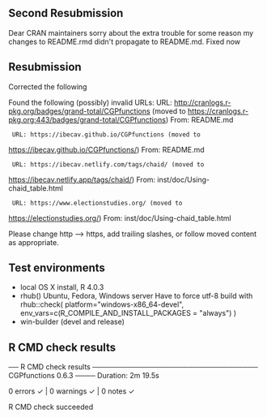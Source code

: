 ## Second Resubmission

Dear CRAN maintainers sorry about the extra trouble for some reason my changes to README.rmd didn't propagate to README.md.  Fixed now

## Resubmission

Corrected the following

 Found the following (possibly) invalid URLs:
     URL: http://cranlogs.r-pkg.org/badges/grand-total/CGPfunctions
(moved to https://cranlogs.r-pkg.org:443/badges/grand-total/CGPfunctions)
       From: README.md

     URL: https://ibecav.github.io/CGPfunctions (moved to
https://ibecav.github.io/CGPfunctions/)
       From: README.md

     URL: https://ibecav.netlify.com/tags/chaid/ (moved to
https://ibecav.netlify.app/tags/chaid/)
       From: inst/doc/Using-chaid_table.html

     URL: https://www.electionstudies.org/ (moved to
https://electionstudies.org/)
       From: inst/doc/Using-chaid_table.html

Please change http --> https, add trailing slashes, or follow moved
content as appropriate.

## Test environments
* local OS X install, R 4.0.3
* rhub() Ubuntu, Fedora, Windows server
  Have to force utf-8 build with 
  rhub::check(
      platform="windows-x86_64-devel",
      env_vars=c(R_COMPILE_AND_INSTALL_PACKAGES = "always")
  )
* win-builder (devel and release)

## R CMD check results

── R CMD check results ───────────────────────────────── CGPfunctions 0.6.3 ────
Duration: 2m 19.5s

0 errors ✓ | 0 warnings ✓ | 0 notes ✓

R CMD check succeeded

